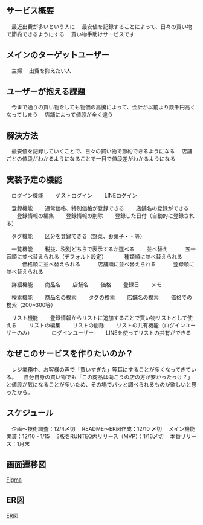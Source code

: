 ## サービス概要
　最近出費が多いという人に
　最安値を記録することによって、日々の買い物で節約できるようにする
　買い物手助けサービスです


## メインのターゲットユーザー
　主婦
　出費を抑えたい人


## ユーザーが抱える課題
　今まで通りの買い物をしても物価の高騰によって、会計が以前より数千円高くなってしまう
　店舗によって値段が全く違う


## 解決方法
　最安値を記録していくことで、日々の買い物で節約できるようになる
　店舗ごとの値段がわかるようになることで一目で値段差がわかるようになる
　

## 実装予定の機能
　ログイン機能
　　ゲストログイン
　　LINEログイン

　登録機能
　　通常価格、特別価格が登録できる
　　店舗名の登録ができる
　　登録情報の編集
　　登録情報の削除
　　登録した日付（自動的に登録される）

　タグ機能
　　区分を登録できる（野菜、お菓子・・等）

　一覧機能
　　税抜、税別どちらで表示するか選べる
　　並べ替え
　　　五十音順に並べ替えられる（デフォルト設定）
　　　種類順に並べ替えられる
　　　価格順に並べ替えられる
　　　店舗順に並べ替えられる
　　　登録順に並べ替えられる

　詳細機能
　　商品名
　　店舗名
　　価格
　　登録日
　　メモ

　検索機能
　　商品名の検索
　　タグの検索
　　店舗名の検索
　　価格での検索（200~300等）

　リスト機能
　　登録情報からリストに追加することで買い物リストとして使える
　　リストの編集
　　リストの削除
　　リストの共有機能（ログインユーザーのみ）
　　
　ログインユーザー
　　LINEを使ってリストの共有ができる


## なぜこのサービスを作りたいのか？
　レジ業務中、お客様の声で「買いすぎた」等耳にすることが多くなってきている。
　自分自身の買い物でも「この商品は向こうの店の方が安かったっけ？」と値段が気になることが多いため、その場でパッと調べられるものが欲しいと思ったから。


## スケジュール
　企画〜技術調査：12/4〆切
　README〜ER図作成：12/10 〆切
　メイン機能実装：12/10 - 1/15
　β版をRUNTEQ内リリース（MVP）：1/16〆切
　本番リリース：1月末


## 画面遷移図
[Figma](https://www.figma.com/file/gwugEzurjjBQAIWf0kCBZU/%E3%83%9D%E3%83%BC%E3%83%88%E3%83%95%E3%82%A9%E3%83%AA%E3%82%AA?node-id=0%3A1&t=cc1SMXXuOzXViNFs-1)


## ER図
[ER図](https://gyazo.com/461e4ac6ed6cac50d7eb701b0dcea329)
